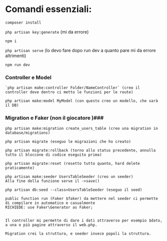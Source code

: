 # Comandi essenziali: #

`composer install`

`php artisan key:generate` (mi da errore)

`npm i`

`php artisan serve` (lo devo fare dopo run dev a quanto pare mi da errore altrimenti)

`npm run dev`



### Controller e Model ###
```
`php artisan make:controller Folder/NameController` (creo il controller dove dentro ci metto le funzioni per le route)

php artisan make:model MyModel (con questo creo un modello, che sarà il DB)

```



### Migration e Faker (non il giocatore )###
```
php artisan make:migration create_users_table (creo una migration in database/migrations)

php artisan migrate (eseguo le migrazioni che ho creato)

php artisan migrate:rollback (torno allo status precedente, annulla tutto il bloccone di codice eseguito prima)

php artisan migrate:reset (resetto tutto quanto, hard delete praticamente)

php artisan make:seeder UsersTableSeeder (creo un seeder)
Alla fine della funzione serve il ->save()

php artisan db:seed --class=UsersTableSeeder (eseguo il seed)

public function run (Faker $faker) da mettere nel seeder ci permette di compilare in automatico e casualmente
RICHIEDE: use Faker\Generator as Faker;


Il controller mi permette di dare i dati attraverso per esempio $dato, a una o più pagine attraverso il web.php.

Migration crei la struttura, e seeder invece popoli la struttura.